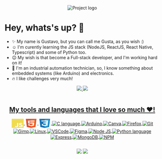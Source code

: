<link rel="stylesheet" href="https://cdn.jsdelivr.net/gh/devicons/devicon@v2.15.1/devicon.min.css">

<div align=center><img src="https://i.ibb.co/df2fJnM/favicon.png" alt="Project logo" align="center"></div>

<h1>Hey, whats's up? 👋</h1>

- ✨ My name is Gustavo, but you can call me Gusta, as you wish :)
- ☺️ I'm curently learning the JS stack (NodeJS, ReactJS, React Native, Typescript) and some of Python too.
- 😉 My wish is that become a Full-stack developer, and I'm working hard on it!
- 🤔 I'm an industrial automation technician, so, I know something about embedded systems (like Arduino) and electronics.
- 🔥 I like challenges very much!

<div align="center">
  <a href="https://github.com/Gusta-snt">
  <img height="150em" src="https://github-readme-stats.vercel.app/api?username=Gusta-snt&show_icons=true&theme=dark&include_all_commits=true&count_private=true"/>
  <img height="150em" src="https://github-readme-stats.vercel.app/api/top-langs/?username=Gusta-snt&layout=compact&langs_count=7&theme=dark"/>
</div>
  
<div style="display: inline_block" align="center"><br>
  <h2>My tools and languages that I love so much ❤️!</h2>
  <img align="center" alt="JS language" title="JavaScript Language" height="30" width="40" src="https://raw.githubusercontent.com/devicons/devicon/master/icons/javascript/javascript-plain.svg">
  <img align="center" alt="HTML" title="HyperText Markup Language" height="30" width="40" src="https://raw.githubusercontent.com/devicons/devicon/master/icons/html5/html5-original.svg">
  <img align="center" alt="CSS" title="Cascating Style Sheets" height="30" width="40" src="https://raw.githubusercontent.com/devicons/devicon/master/icons/css3/css3-original.svg">
  <img align="center" alt="C language" title="C language" height="30" width="40" src="https://cdn.jsdelivr.net/gh/devicons/devicon/icons/c/c-original.svg">
  <img align="center" alt="Arduino" title="Arduino" height="30" width="40" src="https://cdn.jsdelivr.net/gh/devicons/devicon/icons/arduino/arduino-original.svg">
  <!--<img align="center" alt="React" title="React" height="30" width="40" src="https://cdn.jsdelivr.net/gh/devicons/devicon/icons/react/react-original.svg" />-->
  <!--<img align="center" alt="NextJS" title="NextJS" height="30" width="40" src="https://cdn.jsdelivr.net/gh/devicons/devicon/icons/nextjs/nextjs-original-wordmark.svg" />-->
  <img align="center" alt="Canva" title="Canva" height="30" width="40" src="https://cdn.jsdelivr.net/gh/devicons/devicon/icons/canva/canva-original.svg" />
  <img align="center" alt="Firefox" title="Firefox" height="30" width="40" src="https://cdn.jsdelivr.net/gh/devicons/devicon/icons/firefox/firefox-plain-wordmark.svg" />
  <img align="center" alt="Git" title="Git" height="30" width="40" src="https://cdn.jsdelivr.net/gh/devicons/devicon/icons/git/git-original.svg" />
  <img align="center" alt="Gimp" title="Gimp" height="30" width="40" src="https://cdn.jsdelivr.net/gh/devicons/devicon/icons/gimp/gimp-original.svg" />
  <img align="center" alt="Linux" title="Linux" height="30" width="40" src="https://cdn.jsdelivr.net/gh/devicons/devicon/icons/linux/linux-original.svg" />
  <img align="center" alt="VSCode" title="VSCode" height="30" width="40" src="https://cdn.jsdelivr.net/gh/devicons/devicon/icons/vscode/vscode-original.svg" />
  <img align="center" alt="Figma" title="Figma" height="30" width="40" src="https://cdn.jsdelivr.net/gh/devicons/devicon/icons/figma/figma-original.svg" />
  <img align="center" alt="Node JS" title="Node JS" height="30" width="40" src="https://cdn.jsdelivr.net/gh/devicons/devicon/icons/nodejs/nodejs-original.svg" />
  <img align="center" alt="Python language" title="Python Language" height="30" width="40" src="https://cdn.jsdelivr.net/gh/devicons/devicon/icons/python/python-original.svg" />
  <img align="center" alt="Express" title="Express" height="30" width="40" src="https://cdn.jsdelivr.net/gh/devicons/devicon/icons/express/express-original.svg" />
  <img align="center" alt="MongoDB" title="MongoDB" height="30" width="40" src="https://cdn.jsdelivr.net/gh/devicons/devicon/icons/mongodb/mongodb-original.svg" />
  <img align="center" alt="NPM" title="Node Package Manager" height="30" width="40" src="https://cdn.jsdelivr.net/gh/devicons/devicon/icons/npm/npm-original-wordmark.svg" />
</div>
  
  ##
  
  
<div align="center"> 
  <a href="https://www.instagram.com/gustavo_santosfr/" target="_blank"><img src="https://img.shields.io/badge/Instagram-E4405F?style=for-the-badge&logo=instagram&logoColor=white" target="_blank"></a>
 	<a href="https://www.linkedin.com/in/gustavo-ferreira-dos-santos-a3b6b1231/" target="_blank"><img src="https://img.shields.io/badge/LinkedIn-0077B5?style=for-the-badge&logo=linkedin&logoColor=white" target="_blank"></a>
</div>

